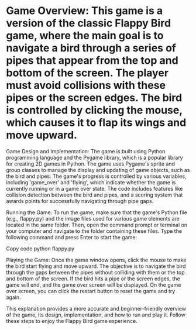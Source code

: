 # Game Overview: This game is a version of the classic Flappy Bird game, where the main goal is to navigate a bird through a series of pipes that appear from the top and bottom of the screen. The player must avoid collisions with these pipes or the screen edges. The bird is controlled by clicking the mouse, which causes it to flap its wings and move upward.

Game Design and Implementation: The game is built using Python programming language and the Pygame library, which is a popular library for creating 2D games in Python. The game uses Pygame's sprite and group classes to manage the display and updating of game objects, such as the bird and pipes. The game's progress is controlled by various variables, including 'game_over' and 'flying', which indicate whether the game is currently running or in a game over state. The code includes features like collision detection between the bird and pipes, and a scoring system that awards points for successfully navigating through pipe gaps.

Running the Game: To run the game, make sure that the game's Python file (e.g., flappy.py) and the image files used for various game elements are located in the same folder. Then, open the command prompt or terminal on your computer and navigate to the folder containing these files. Type the following command and press Enter to start the game:

Copy code
python flappy.py

Playing the Game: Once the game window opens, click the mouse to make the bird start flying and move upward. The objective is to navigate the bird through the gaps between the pipes without colliding with them or the top and bottom of the screen. If the bird hits a pipe or the screen edges, the game will end, and the game over screen will be displayed. On the game over screen, you can click the restart button to reset the game and try again.

This explanation provides a more accurate and beginner-friendly overview of the game, its design, implementation, and how to run and play it. Follow these steps to enjoy the Flappy Bird game experience.
